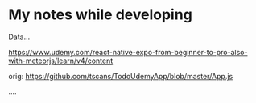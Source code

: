 # My notes while developing

Data...

https://www.udemy.com/react-native-expo-from-beginner-to-pro-also-with-meteorjs/learn/v4/content


orig: 
https://github.com/tscans/TodoUdemyApp/blob/master/App.js


....